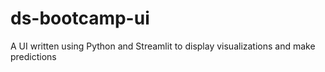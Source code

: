 # ds-bootcamp-ui
A UI written using Python and Streamlit to display visualizations and make predictions
